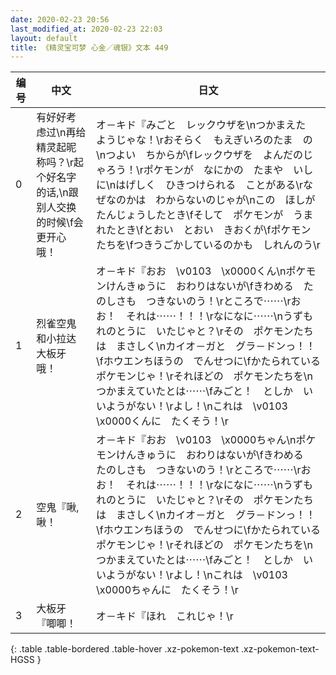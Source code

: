 ```yaml
---
date: 2020-02-23 20:56
last_modified_at: 2020-02-23 22:03
layout: default
title: 《精灵宝可梦 心金／魂银》文本 449
---
```

| 编号 | 中文 | 日文 |
| ---- | ---- | ---- |
| 0 | 有好好考虑过\n再给精灵起昵称吗？\r起个好名字的话,\n跟别人交换的时候\f会更开心哦！ | オ－キド『みごと　レックウザを\nつかまえた　ようじゃな！\rおそらく　もえぎいろのたま　の\nつよい　ちからが\fレックウザを　よんだのじゃろう！\rポケモンが　なにかの　たまや　いしに\nはげしく　ひきつけられる　ことがある\rなぜなのかは　わからないのじゃが\nこの　ほしが　たんじょうしたとき\fそして　ポケモンが　うまれたとき\fとおい　とおい　きおくが\fポケモンたちを\fつきうごかしているのかも　しれんのう\r |
| 1 | 烈雀空鬼和小拉达大板牙哦！ | オ－キド『おお　\v0103　\x0000くん\nポケモンけんきゅうに　おわりはないが\fきわめる　たのしさも　つきないのう！\rところで⋯⋯\rおお！　それは⋯⋯！！！\rなになに⋯⋯\nうずもれのとうに　いたじゃと？\rその　ポケモンたちは　まさしく\nカイオ－ガと　グラ－ドンっ！！\fホウエンちほうの　でんせつに\fかたられている　ポケモンじゃ！\rそれほどの　ポケモンたちを\nつかまえていたとは⋯⋯\fみごと！　としか　いいようがない！\rよし！\nこれは　\v0103　\x0000くんに　たくそう！\r |
| 2 | 空鬼『啾,啾！ | オ－キド『おお　\v0103　\x0000ちゃん\nポケモンけんきゅうに　おわりはないが\fきわめる　たのしさも　つきないのう！\rところで⋯⋯\rおお！　それは⋯⋯！！！\rなになに⋯⋯\nうずもれのとうに　いたじゃと？\rその　ポケモンたちは　まさしく\nカイオ－ガと　グラ－ドンっ！！\fホウエンちほうの　でんせつに\fかたられている　ポケモンじゃ！\rそれほどの　ポケモンたちを\nつかまえていたとは⋯⋯\fみごと！　としか　いいようがない！\rよし！\nこれは　\v0103　\x0000ちゃんに　たくそう！\r |
| 3 | 大板牙『唧唧！ | オ－キド『ほれ　これじゃ！\r |
{: .table .table-bordered .table-hover .xz-pokemon-text .xz-pokemon-text-HGSS }